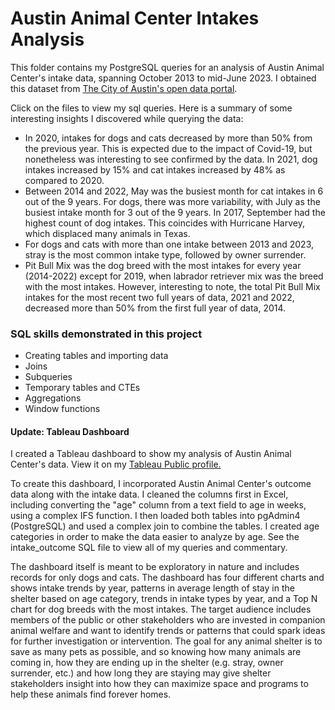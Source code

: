 # Austin Animal Center Intakes Analysis

This folder contains my PostgreSQL queries for an analysis of Austin Animal Center's intake data, spanning October 2013 to mid-June 2023. I obtained this dataset from [The City of Austin's open data portal](https://data.austintexas.gov/Health-and-Community-Services/Austin-Animal-Center-Intakes/wter-evkm).

Click on the files to view my sql queries. Here is a summary of some interesting insights I discovered while querying the data: 

* In 2020, intakes for dogs and cats decreased by more than 50% from the previous year. This is expected due to the impact of Covid-19, but nonetheless was interesting to see confirmed by the data. In 2021, dog intakes increased by 15% and cat intakes increased by 48% as compared to 2020.
* Between 2014 and 2022, May was the busiest month for cat intakes in 6 out of the 9 years. For dogs, there was more variability, with July as the busiest intake month for 3 out of the 9 years. In 2017, September had the highest count of dog intakes. This coincides with Hurricane Harvey, which displaced many animals in Texas.
* For dogs and cats with more than one intake between 2013 and 2023, stray is the most common intake type, followed by owner surrender.
* Pit Bull Mix was the dog breed with the most intakes for every year (2014-2022) except for 2019, when labrador retriever mix was the breed with the most intakes. However, interesting to note, the total Pit Bull Mix intakes for the most recent two full years of data, 2021 and 2022, decreased more than 50% from the first full year of data, 2014.

### SQL skills demonstrated in this project
* Creating tables and importing data
* Joins
* Subqueries
* Temporary tables and CTEs
* Aggregations
* Window functions

 #### Update: Tableau Dashboard

 I created a Tableau dashboard to show my analysis of Austin Animal Center's data. View it on my [Tableau Public profile.](https://public.tableau.com/app/profile/sarah.turner4702/viz/AustinAnimalCenterIntakeData/AACDashboard)

To create this dashboard, I incorporated Austin Animal Center's outcome data along with the intake data. I cleaned the columns first in Excel, including converting the "age" column from a text field to age in weeks, using a complex IFS function. I then loaded both tables into pgAdmin4 (PostgreSQL) and used a complex join to combine the tables. I created age categories in order to make the data easier to analyze by age. See the intake_outcome SQL file to view all of my queries and commentary. 

The dashboard itself is meant to be exploratory in nature and includes records for only dogs and cats. The dashboard has four different charts and shows intake trends by year, patterns in average length of stay in the shelter based on age category, trends in intake types by year, and a Top N chart for dog breeds with the most intakes. The target audience includes members of the public or other stakeholders who are invested in companion animal welfare and want to identify trends or patterns that could spark ideas for further investigation or intervention. The goal for any animal shelter is to save as many pets as possible, and so knowing how many animals are coming in, how they are ending up in the shelter (e.g. stray, owner surrender, etc.) and how long they are staying may give shelter stakeholders insight into how they can maximize space and programs to help these animals find forever homes. 
  
